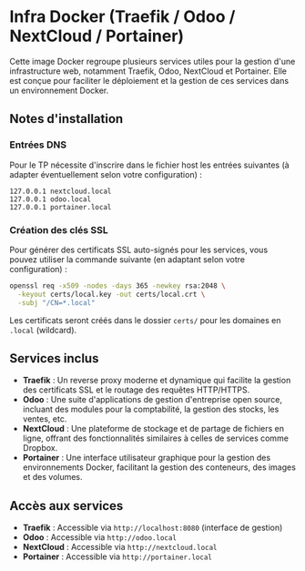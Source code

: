 # Infra Docker (Traefik / Odoo / NextCloud / Portainer)

Cette image Docker regroupe plusieurs services utiles pour la gestion d'une infrastructure web, notamment Traefik, Odoo, NextCloud et Portainer. Elle est conçue pour faciliter le déploiement et la gestion de ces services dans un environnement Docker.

## Notes d'installation

### Entrées DNS
Pour le TP nécessite d'inscrire dans le fichier host les entrées suivantes (à adapter éventuellement selon votre configuration) :

```
127.0.0.1 nextcloud.local
127.0.0.1 odoo.local
127.0.0.1 portainer.local
```

### Création des clés SSL
Pour générer des certificats SSL auto-signés pour les services, vous pouvez utiliser la commande suivante (en adaptant selon votre configuration) :

```sh
openssl req -x509 -nodes -days 365 -newkey rsa:2048 \
  -keyout certs/local.key -out certs/local.crt \
  -subj "/CN=*.local"
```

Les certificats seront créés dans le dossier `certs/` pour les domaines en `.local` (wildcard).

## Services inclus
- **Traefik** : Un reverse proxy moderne et dynamique qui facilite la gestion des certificats SSL et le routage des requêtes HTTP/HTTPS.
- **Odoo** : Une suite d'applications de gestion d'entreprise open source, incluant des modules pour la comptabilité, la gestion des stocks, les ventes, etc.
- **NextCloud** : Une plateforme de stockage et de partage de fichiers en ligne, offrant des fonctionnalités similaires à celles de services comme Dropbox.
- **Portainer** : Une interface utilisateur graphique pour la gestion des environnements Docker, facilitant la gestion des conteneurs, des images et des volumes.

## Accès aux services
- **Traefik** : Accessible via `http://localhost:8080` (interface de gestion)
- **Odoo** : Accessible via `http://odoo.local`
- **NextCloud** : Accessible via `http://nextcloud.local`
- **Portainer** : Accessible via `http://portainer.local`   

